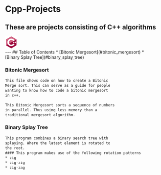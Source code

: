 # Cpp-Projects
These are projects consisting of C++ algorithms
---
<div>
  <img src="https://github.com/devicons/devicon/blob/master/icons/cplusplus/cplusplus-original.svg" title="c++" alt="c++" width="40" height="40"/>
</div>
---
## Table of Contents
* [Bitonic Mergesort](#bitonic_mergesort)
* [Binary Splay Tree](#binary_splay_tree)

### Bitonic Mergesort
```
This file shows code on how to create a Bitonic
Merge sort. This can serve as a guide for people 
wanting to know how to code a bitonic mergesort
in c++.

This Bitonic Mergesort sorts a sequence of numbers 
in parallel. Thus using less memory than a 
traditional mergesort algorithm.
```
### Binary Splay Tree
```
This program combines a binary search tree with 
splaying. Where the latest element is rotated to 
the root. 
#### This program makes use of the following rotation patterns
* zig
* zig-zig
* zig-zag 
```
